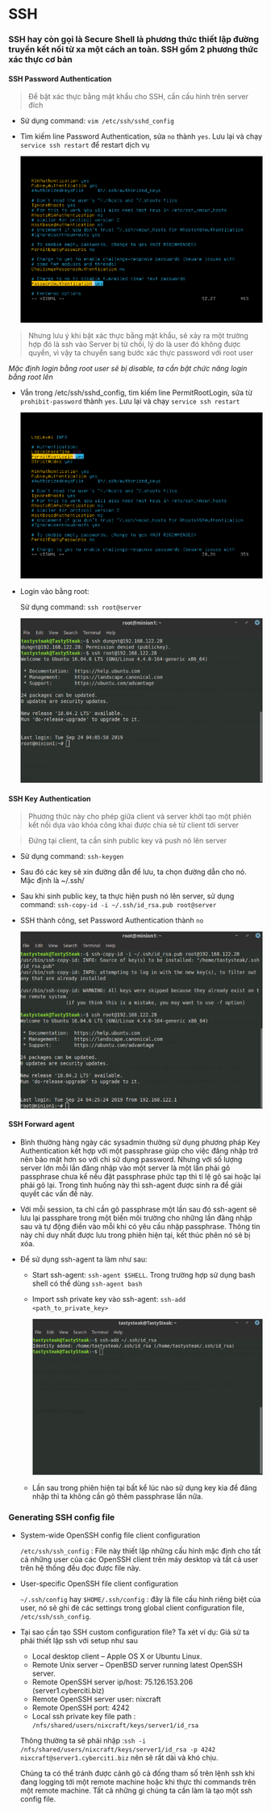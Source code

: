 # SSH 

### SSH hay còn gọi là Secure Shell là phương thức thiết lập đường truyền kết nối từ xa một cách an toàn. SSH gồm 2 phương thức xác thực cơ bản 

#### SSH Password Authentication

   > Để bật xác thực bằng mật khẩu cho SSH, cần cấu hình trên server đích 
   
   - Sử dụng command: `vim /etc/ssh/sshd_config`
   
   - Tìm kiếm line Password Authentication, sửa `no` thành `yes`. Lưu lại và chạy `service ssh restart` để restart dịch vụ
   
        ![](https://github.com/bizflycloud/internship-0719/blob/master/TD_Git/PIC/15.png)
   
   > Nhưng lưu ý khi bật xác thực bằng mật khẩu, sẽ xảy ra một trường hợp đó là ssh vào Server bị từ chối, lý do là user đó không được quyền, vì vậy ta chuyển sang bước xác thực password với root user
   
   *Mặc định login bằng root user sẽ bị disable, ta cần bật chức năng login bằng root lên* 
   
   - Vẫn trong /etc/ssh/sshd_config, tìm kiếm line PermitRootLogin, sửa từ `prohibit-password` thành `yes`. Lưu lại và chạy `service ssh restart`
   
        ![](https://github.com/bizflycloud/internship-0719/blob/master/TD_Git/PIC/16.png)
   
   - Login vào bằng root:
   
      Sử dụng command: `ssh root@server`
        
        ![](https://github.com/bizflycloud/internship-0719/blob/master/TD_Git/PIC/17.png)
   
#### SSH Key Authentication

   > Phương thức này cho phép giữa client và server khởi tạo một phiên kết nối dựa vào khóa công khai được chia sẻ từ client tới server
   
   > Đứng tại client, ta cần sinh public key và push nó lên server
   
   - Sử dụng command: `ssh-keygen`
   
   - Sau đó các key sẽ xin đường dẫn để lưu, ta chọn đường dẫn cho nó. Mặc định là ~/.ssh/
   
   - Sau khi sinh public key, ta thực hiện push nó lên server, sử dụng command: `ssh-copy-id -i ~/.ssh/id_rsa.pub root@server` 
   
   - SSH thành công, set Password Authentication thành `no`
   
        ![](https://github.com/bizflycloud/internship-0719/blob/master/TD_Git/PIC/18.png)
   

#### SSH Forward agent
      
   - Bình thường hàng ngày các sysadmin thường sử dụng phương pháp Key Authentication kết hợp với một passphrase giúp cho việc đăng nhập trở nên bảo mật hơn so với chỉ sử dụng password. Nhưng với số lượng server lớn mỗi lần đăng nhập vào một server là một lần phải gõ passphrase chưa kể nếu đặt passphrase phức tạp thì tỉ lệ gõ sai hoặc lại phải gõ lại. Trong tình huống này thì ssh-agent được sinh ra để giải quyết các vấn đề này.
   
   - Với mỗi session, ta chỉ cần gõ passphrase một lần sau đó ssh-agent sẽ lưu lại passphare trong một biến môi trường cho những lần đăng nhập sau và tự động điền vào mỗi khi có yêu cầu nhập passphrase. Thông tin này chỉ duy nhất được lưu trong phiên hiện tại, kết thúc phên nó sẽ bị xóa.
   
   - Để sử dụng ssh-agent ta làm như sau:
   
      - Start ssh-agent: `ssh-agent $SHELL`. Trong trường hợp sử dụng bash shell có thể dùng `ssh-agent bash`
      - Import ssh private key vào ssh-agent: `ssh-add <path_to_private_key>`
      
         ![](https://github.com/bizflycloud/internship-0719/blob/master/TD_Git/PIC/19.png)
      - Lần sau trong phiên hiện tại bất kể lúc nào sử dụng key kia để đăng nhập thì ta không cần gõ thêm passphrase lần nữa.
      
### Generating SSH config file

   - System-wide OpenSSH config file client configuration
   
      `/etc/ssh/ssh_config` : File này thiết lập những cấu hình mặc định cho tất cả những user của các OpenSSH client trên máy desktop và tất cả user trên hệ thống đều đọc được file này.
   - User-specific OpenSSH file client configuration
   
      `~/.ssh/config` hay `$HOME/.ssh/config` : đây là file cấu hình riêng biệt của user, nó sẽ  ghi đè các settings trong global client configuration file, `/etc/ssh/ssh_config`.
   - Tại sao cần tạo SSH custom configuration file? Ta xét ví dụ: Giả sử ta phải thiết lập ssh với setup như sau
      - Local desktop client – Apple OS X or Ubuntu Linux.
      - Remote Unix server – OpenBSD server running latest OpenSSH server.
      - Remote OpenSSH server ip/host: 75.126.153.206 (server1.cyberciti.biz)
      - Remote OpenSSH server user: nixcraft
      - Remote OpenSSH port: 4242
      - Local ssh private key file path : `/nfs/shared/users/nixcraft/keys/server1/id_rsa`
      
      Thông thường ta sẽ phải nhập :`ssh -i /nfs/shared/users/nixcraft/keys/server1/id_rsa -p 4242 nixcraft@server1.cyberciti.biz` nên sẽ rất dài và khó chịu.
      
      Chúng ta có thể tránh được cảnh gõ cả đống tham số trên lệnh ssh khi đang logging tới một remote machine hoặc khi thực thi commands trên một remote machine. Tất cả những gì chúng ta cần làm là tạo một ssh config file. 
